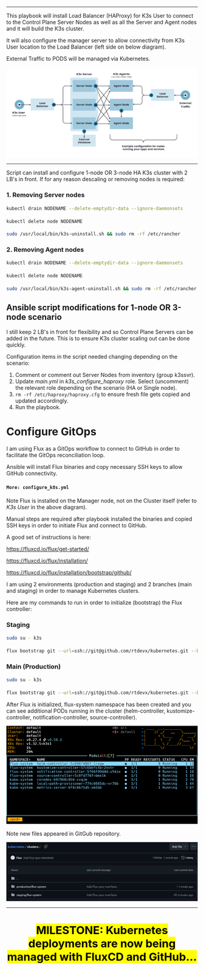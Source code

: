 
---

 This playbook will install Load Balancer (HAProxy) for K3s User to connect to the Control Plane Server Nodes as well as all the Server and Agent nodes and it will build the K3s cluster.
 
 It will also configure the manager server to allow connectivity from K3s User location to the Load Balancer (left side on below diagram).

 External Traffic to PODS will be managed via Kubernetes.

 ![K3s Architecture](./assets/k3s-architecture-ha-server.png)
 
 ---

Script can install and configure 1-node OR 3-node HA K3s cluster with 2 LB's in front.
If for any reason descaling or removing nodes is required:

### 1. Removing Server nodes

```bash
kubectl drain NODENAME --delete-emptydir-data --ignore-daemonsets

kubectl delete node NODENAME

sudo /usr/local/bin/k3s-uninstall.sh && sudo rm -rf /etc/rancher
```

### 2. Removing Agent nodes

```bash
kubectl drain NODENAME --delete-emptydir-data --ignore-daemonsets

kubectl delete node NODENAME

sudo /usr/local/bin/k3s-agent-uninstall.sh && sudo rm -rf /etc/rancher
```

## Ansible script modifications for 1-node OR 3-node scenario

I still keep 2 LB's in front for flexibility and so Control Plane Servers can be added in the future. This is to ensure K3s cluster scaling out can be done quickly.

Configuration items in the script needed changing depending on the scenario:

 1. Comment or comment out Server Nodes from inventory (group k3ssvr).
 2. Update _main.yml_ in _k3s_configure_haproxy_ role. Select (uncomment) the relevant role depending on the scenario (HA or Single node).
 3. `rm -rf /etc/haproxy/haproxy.cfg` to ensure fresh file gets copied and updated accordingly.
 4. Run the playbook.

 # Configure GitOps

 I am using Flux as a GitOps workflow to connect to GitHub in order to facilitate the GitOps reconciliation loop.

 Ansible will install Flux binaries and copy necessary SSH keys to allow GitHub connectivity.

#### `More: configure_k8s.yml`

 Note Flux is installed on the Manager node, not on the Cluster itself (refer to _K3s User_ in the above diagram).

 Manual steps are required after playbook installed the binaries and copied SSH keys in order to initiate Flux and connect to GitHub.

 A good set of instructions is here:

https://fluxcd.io/flux/get-started/

https://fluxcd.io/flux/installation/

https://fluxcd.io/flux/installation/bootstrap/github/

I am using 2 environments (production and staging) and 2 branches (main and staging) in order to manage Kubernetes clusters.

Here are my commands to run in order to initialize (bootstrap) the Flux controller:

### Staging

```bash
sudo su - k3s

flux bootstrap git --url=ssh://git@github.com/rtdevx/kubernetes.git --branch=staging --private-key-file=/home/k3s/.ssh/id_rsa_git_k8s --password=<SSH-KEY-PASSWORD> --path=clusters/staging
```

### Main (Production)

```bash
sudo su - k3s

flux bootstrap git --url=ssh://git@github.com/rtdevx/kubernetes.git --branch=main --private-key-file=/home/k3s/.ssh/id_rsa_git_k8s --password=<SSH-KEY-PASSWORD> --path=clusters/production
```

After Flux is initialized, flux-system namespace has been created and you can see additional PODs running in the cluster (helm-controller, kustomize-controller, notification-controller, source-controller).

![K3s Flux Installed](./assets/k9s-pods-flux.png)

Note new files appeared in GitGub repository.

![New files appeared in Git repository](./assets/k8s-git-flux.png)

---

<h2 style="font-size:3vw;"><p align="center">
<mark>MILESTONE: Kubernetes deployments are now being managed with FluxCD and GitHub...</mark>
</p>
</h2>
